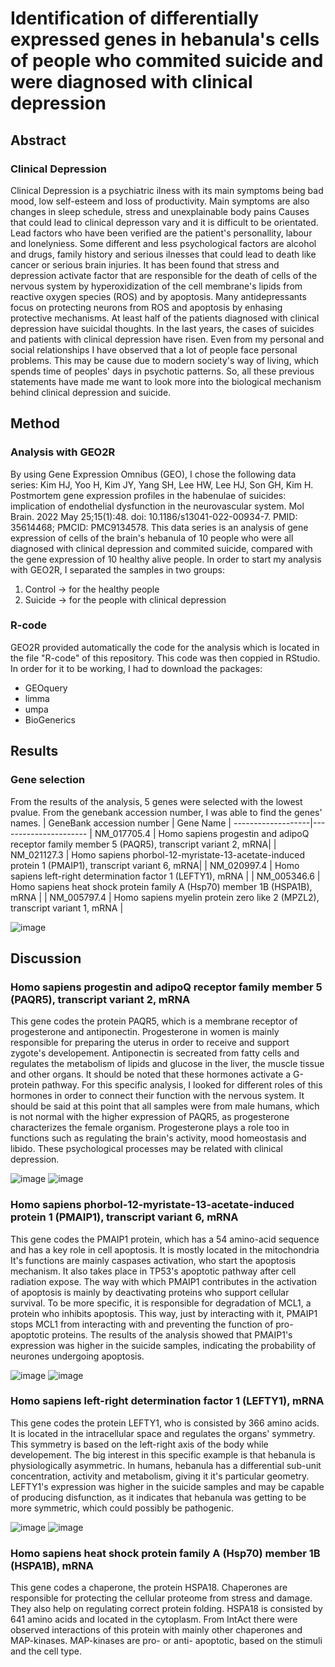 # Identification of differentially expressed genes in hebanula's cells of people who commited suicide and were diagnosed with clinical depression

## Abstract
### Clinical Depression
Clinical Depression is a psychiatric ilness with its main symptoms being bad mood, low self-esteem and loss of productivity. Main symptoms are also changes in sleep schedule, stress and unexplainable body pains
Causes that could lead to clinical depresson vary and it is difficult to be orientated. Lead factors who have been verified are the patient's personallity, labour and lonelyniess. Some different and less psychological factors are alcohol and drugs, family history and serious ilnesses that could lead to death like cancer or serious brain injuries.
It has been found that stress and depression activate factor that are responsible for the death of cells of the nervous system by hyperoxidization of the cell membrane's lipids from reactive oxygen species (ROS) and by apoptosis. Many antidepressants focus on protecting neurons from ROS and apoptosis by enhasing protective mechanisms. At least half of the patients diagnosed with clinical depression have suicidal thoughts.
In the last years, the cases of suicides and patients with clinical depression have risen. Even from my personal and social relationships I have observed that a lot of people face personal problems. This may be cause due to modern society's way of living, which spends time of peoples' days in psychotic patterns. 
So, all these previous statements have made me want to look more into the biological mechanism behind clinical depression and suicide.

## Method
### Analysis with GEO2R
By using Gene Expression Omnibus (GEO), I chose the following data series:
Kim HJ, Yoo H, Kim JY, Yang SH, Lee HW, Lee HJ, Son GH, Kim H. Postmortem gene expression profiles in the habenulae of suicides: implication of endothelial dysfunction in the neurovascular system. Mol Brain. 2022 May 25;15(1):48. doi: 10.1186/s13041-022-00934-7. PMID: 35614468; PMCID: PMC9134578. 
This data series is an analysis of gene expression of cells of the brain's hebanula of 10 people who were all diagnosed with clinical depression and commited suicide, compared with the gene expression of 10 healthy alive people.
In order to start my analysis with GEO2R, I separated the samples in two groups:
1) Control -> for the healthy people
2) Suicide -> for the people with clinical depression

### R-code
GEO2R provided automatically the code for the analysis which is located in the file "R-code" of this repository. This code was then coppied in RStudio. In order for it to be working, I had to download the packages:
- GEOquery
- limma
- umpa
- BioGenerics

## Results
### Gene selection
From the results of the analysis, 5 genes were selected with the lowest pvalue. From the genebank accession number, I was able to find the genes' names.
| GeneBank accession number | Gene Name |
-------------------|----------------------
| NM_017705.4 |   Homo sapiens progestin and adipoQ receptor family member 5 (PAQR5), transcript variant 2, mRNA|
| NM_021127.3 | Homo sapiens phorbol-12-myristate-13-acetate-induced protein 1 (PMAIP1), transcript variant 6, mRNA|
| NM_020997.4 | Homo sapiens left-right determination factor 1 (LEFTY1), mRNA |
| NM_005346.6 | Homo sapiens heat shock protein family A (Hsp70) member 1B (HSPA1B), mRNA |
| NM_005797.4 | Homo sapiens myelin protein zero like 2 (MPZL2), transcript variant 1, mRNA |

![image](https://user-images.githubusercontent.com/117028076/220389513-49b35b17-2a38-40ae-a3d2-b5dedd1f02fc.png)

## Discussion
### Homo sapiens progestin and adipoQ receptor family member 5 (PAQR5), transcript variant 2, mRNA
This gene codes the protein PAQR5, which is a membrane receptor of progesterone and antiponectin. Progesterone in women is mainly responsible for preparing the uterus in order to receive and support zygote's developement. Antiponectin is secreated from fatty cells and regulates the metabolism of lipids and glucose in the liver, the muscle tissue and other organs. It should be noted that these hormones activate a G-protein pathway. 
For this specific analysis, I looked for different roles of this hormones in order to connect their function with the nervous system. It should be said at this point that all samples were from male humans, which is not normal with the higher expression of PAQR5, as progesterone characterizes the female organism. Progesterone plays a role too in functions such as regulating the brain's activity, mood homeostasis and libido. These psychological processes may be related with clinical depression.

![image](https://user-images.githubusercontent.com/117028076/220389807-b94d0d93-a946-4720-a1f5-1e5e2cb3060a.png)
![image](https://user-images.githubusercontent.com/117028076/220389831-f814956c-776d-45d1-ab17-f68e17f29dcc.png)

### Homo sapiens phorbol-12-myristate-13-acetate-induced protein 1 (PMAIP1), transcript variant 6, mRNA 
This gene codes the PMAIP1 protein, which has a 54 amino-acid sequence and has a key role in cell apoptosis. It is mostly located in the mitochondria
It's functions are mainly caspases activation, who start the apoptosis mechanism. It also takes place in TP53's apoptotic pathway after cell radiation expose.
The way with which PMAIP1 contributes in the activation of apoptosis is mainly by deactivating proteins who support cellular survival. To be more specific, it is responsible for degradation of MCL1, a protein who inhibits apoptosis. This way, just by interacting with it, PMAIP1 stops MCL1 from interacting with and preventing the function of pro-apoptotic proteins.
The results of the analysis showed that PMAIP1's expression was higher in the suicide samples, indicating the probability of neurones undergoing apoptosis.

![image](https://user-images.githubusercontent.com/117028076/220390126-f121c151-4039-453c-920e-82e06cddab67.png)
![image](https://user-images.githubusercontent.com/117028076/220389895-668879cb-b933-4b63-97da-319986d3e401.png)

### Homo sapiens left-right determination factor 1 (LEFTY1), mRNA
This gene codes the protein LEFTY1, who is consisted by 366 amino acids. It is located in the intracellular space and regulates the organs' symmetry. This symmetry is based on the left-right axis of the body while developement.
The big interest in this specific example is that hebanula is physiologically asymmetric. In humans, hebanula has a differential sub-unit concentration, activity and metabolism, giving it it's particular geometry. 
LEFTY1's expression was higher in the suicide samples and may be capable of producing disfunction, as it indicates that hebanula was getting to be more symmetric, which could possibly be pathogenic.

![image](https://user-images.githubusercontent.com/117028076/220389941-22efce3c-6cb9-4a24-a8b8-56e1960834e6.png)
![image](https://user-images.githubusercontent.com/117028076/220389973-dfa85634-1ad6-4409-9e8f-e37d0ad0c78f.png)

### Homo sapiens heat shock protein family A (Hsp70) member 1B (HSPA1B), mRNA
This gene codes a chaperone, the protein HSPA18. Chaperones are responsible for protecting the cellular proteome from stress and damage. They also help on regulating correct protein folding. HSPA18 is consisted by 641 amino acids and located in the cytoplasm. From IntAct there were observed interactions of this protein with mainly other chaperones and MAP-kinases. 
MAP-kinases are pro- or anti- apoptotic, based on the stimuli and the cell type. 

